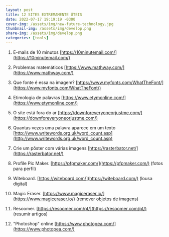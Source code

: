 ```yaml
---
layout: post
title: 12 SITES EXTREMAMENTE ÚTEIS
date: 2022-07-17 19:19:19 -0300
cover-img: /assets/img/new-future-technology.jpg
thumbnail-img: /assets/img/develop.png
share-img: /assets/img/develop.png
categories: [tools]
---
```


1. E-mails de 10 minutos [https://10minutemail.com/](https://10minutemail.com/)

2. Problemas matemáticos [https://www.mathway.com/](https://www.mathway.com/)

3. Que fonte é essa na imagem? [https://www.myfonts.com/WhatTheFont/](https://www.myfonts.com/WhatTheFont/)

4. Etimologia de palavras [https://www.etymonline.com/](https://www.etymonline.com/)

5. O site está fora do ar [https://downforeveryoneorjustme.com/](https://downforeveryoneorjustme.com/)

6. Quantas vezes uma palavra aparece em um texto [http://www.writewords.org.uk/word_count.asp](http://www.writewords.org.uk/word_count.asp)

7. Crie um pôster com várias imagens [https://rasterbator.net/](https://rasterbator.net/)

8. Profile Pic Maker. [https://pfpmaker.com/](https://pfpmaker.com/) (fotos para perfil)

9. Witeboard. [https://witeboard.com/](https://witeboard.com/) (lousa digital)

10. Magic Eraser. [https://www.magiceraser.io/](https://www.magiceraser.io/) (remover objetos de imagens)

11. Resoomer. [https://resoomer.com/pt/](https://resoomer.com/pt/) (resumir artigos)

12. "Photoshop" online [https://www.photopea.com/](https://www.photopea.com/) 